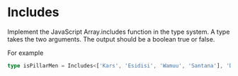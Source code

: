 <!--info-header-start-->
<h1>
  Includes
</h1>
<!--info-header-end-->

Implement the JavaScript Array.includes function in the type system. A type takes the two arguments. The output should be a boolean true or false.

For example
```ts
type isPillarMen = Includes<['Kars', 'Esidisi', 'Wamuu', 'Santana'], 'Dio'> // expected to be `false`
```

